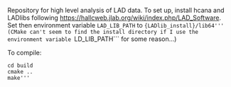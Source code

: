 Repository for high level analysis of LAD data.  To set up, install hcana and LADlibs following https://hallcweb.jlab.org/wiki/index.php/LAD_Software.
Set then environment variable ```LAD_LIB_PATH``` to ```{LADlib_install}/lib64''' (CMake can't seem to find the install directory if I use the environment variable ```LD_LIB_PATH``` for some reason...)

To compile:

```mkdir build
cd build
cmake ..
make'''
